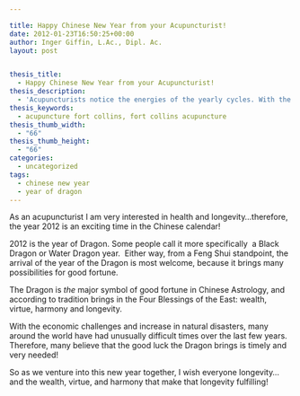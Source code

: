 ```yaml
---

title: Happy Chinese New Year from your Acupuncturist!
date: 2012-01-23T16:50:25+00:00
author: Inger Giffin, L.Ac., Dipl. Ac.
layout: post


thesis_title:
  - Happy Chinese New Year from your Acupuncturist!
thesis_description:
  - 'Acupuncturists notice the energies of the yearly cycles. With the economic crisis and increase in natural disasters, the luck of the Dragon is timely!  '
thesis_keywords:
  - acupuncture fort collins, fort collins acupuncture
thesis_thumb_width:
  - "66"
thesis_thumb_height:
  - "66"
categories:
  - uncategorized
tags:
  - chinese new year
  - year of dragon
---
```

As an acupuncturist I am very interested in health and longevity&#8230;therefore, the year 2012 is an exciting time in the Chinese calendar!

2012 is the year of Dragon. Some people call it more specifically  a Black Dragon or Water Dragon year.  Either way, from a Feng Shui standpoint, the arrival of the year of the Dragon is most welcome, because it brings many possibilities for good fortune.

The Dragon is _the_ major symbol of good fortune in Chinese Astrology, and according to tradition brings in the Four Blessings of the East: wealth, virtue, harmony and longevity.

With the economic challenges and increase in natural disasters, many around the world have had unusually difficult times over the last few years. Therefore, many believe that the good luck the Dragon brings is timely and very needed!

So as we venture into this new year together, I wish everyone longevity&#8230;and the wealth, virtue, and harmony that make that longevity fulfilling!

&nbsp;